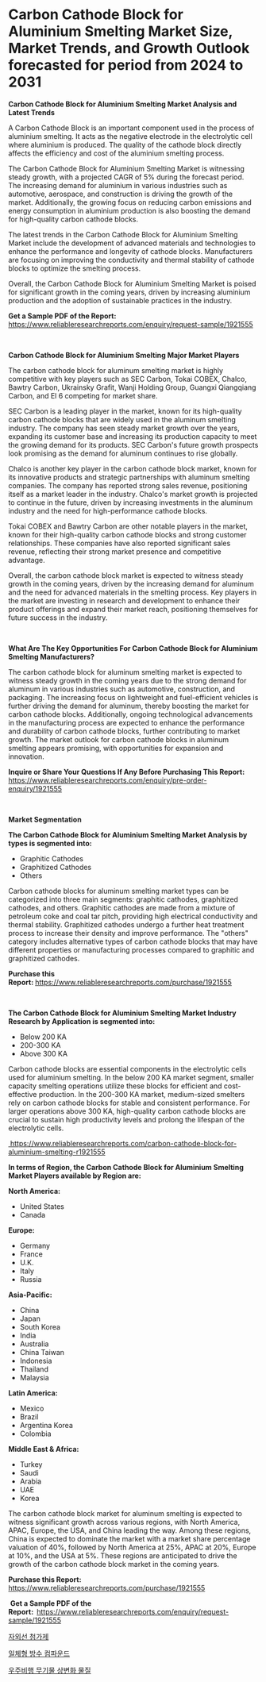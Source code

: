 <p><h1>Carbon Cathode Block for Aluminium Smelting Market Size, Market Trends, and Growth Outlook forecasted for period from 2024 to 2031</h1></p><p><strong>Carbon Cathode Block for Aluminium Smelting Market Analysis and Latest Trends</strong></p>
<p><p>A Carbon Cathode Block is an important component used in the process of aluminium smelting. It acts as the negative electrode in the electrolytic cell where aluminium is produced. The quality of the cathode block directly affects the efficiency and cost of the aluminium smelting process.</p><p>The Carbon Cathode Block for Aluminium Smelting Market is witnessing steady growth, with a projected CAGR of 5% during the forecast period. The increasing demand for aluminium in various industries such as automotive, aerospace, and construction is driving the growth of the market. Additionally, the growing focus on reducing carbon emissions and energy consumption in aluminium production is also boosting the demand for high-quality carbon cathode blocks.</p><p>The latest trends in the Carbon Cathode Block for Aluminium Smelting Market include the development of advanced materials and technologies to enhance the performance and longevity of cathode blocks. Manufacturers are focusing on improving the conductivity and thermal stability of cathode blocks to optimize the smelting process.</p><p>Overall, the Carbon Cathode Block for Aluminium Smelting Market is poised for significant growth in the coming years, driven by increasing aluminium production and the adoption of sustainable practices in the industry.</p></p>
<p><strong>Get a Sample PDF of the Report:&nbsp;</strong> <a href="https://www.reliableresearchreports.com/enquiry/request-sample/1921555">https://www.reliableresearchreports.com/enquiry/request-sample/1921555</a></p>
<p>&nbsp;</p>
<p><strong>Carbon Cathode Block for Aluminium Smelting Major Market Players</strong></p>
<p><p>The carbon cathode block for aluminum smelting market is highly competitive with key players such as SEC Carbon, Tokai COBEX, Chalco, Bawtry Carbon, Ukrainsky Grafit, Wanji Holding Group, Guangxi Qiangqiang Carbon, and El 6 competing for market share. </p><p>SEC Carbon is a leading player in the market, known for its high-quality carbon cathode blocks that are widely used in the aluminum smelting industry. The company has seen steady market growth over the years, expanding its customer base and increasing its production capacity to meet the growing demand for its products. SEC Carbon's future growth prospects look promising as the demand for aluminum continues to rise globally.</p><p>Chalco is another key player in the carbon cathode block market, known for its innovative products and strategic partnerships with aluminum smelting companies. The company has reported strong sales revenue, positioning itself as a market leader in the industry. Chalco's market growth is projected to continue in the future, driven by increasing investments in the aluminum industry and the need for high-performance cathode blocks.</p><p>Tokai COBEX and Bawtry Carbon are other notable players in the market, known for their high-quality carbon cathode blocks and strong customer relationships. These companies have also reported significant sales revenue, reflecting their strong market presence and competitive advantage.</p><p>Overall, the carbon cathode block market is expected to witness steady growth in the coming years, driven by the increasing demand for aluminum and the need for advanced materials in the smelting process. Key players in the market are investing in research and development to enhance their product offerings and expand their market reach, positioning themselves for future success in the industry.</p></p>
<p>&nbsp;</p>
<p><strong>What Are The Key Opportunities For Carbon Cathode Block for Aluminium Smelting Manufacturers?</strong></p>
<p><p>The carbon cathode block for aluminum smelting market is expected to witness steady growth in the coming years due to the strong demand for aluminum in various industries such as automotive, construction, and packaging. The increasing focus on lightweight and fuel-efficient vehicles is further driving the demand for aluminum, thereby boosting the market for carbon cathode blocks. Additionally, ongoing technological advancements in the manufacturing process are expected to enhance the performance and durability of carbon cathode blocks, further contributing to market growth. The market outlook for carbon cathode blocks in aluminum smelting appears promising, with opportunities for expansion and innovation.</p></p>
<p><strong>Inquire or Share Your Questions If Any Before Purchasing This Report:</strong> <a href="https://www.reliableresearchreports.com/enquiry/pre-order-enquiry/1921555">https://www.reliableresearchreports.com/enquiry/pre-order-enquiry/1921555</a></p>
<p>&nbsp;</p>
<p><strong>Market Segmentation</strong></p>
<p><strong>The Carbon Cathode Block for Aluminium Smelting Market Analysis by types is segmented into:</strong></p>
<p><ul><li>Graphitic Cathodes</li><li>Graphitized Cathodes</li><li>Others</li></ul></p>
<p><p>Carbon cathode blocks for aluminum smelting market types can be categorized into three main segments: graphitic cathodes, graphitized cathodes, and others. Graphitic cathodes are made from a mixture of petroleum coke and coal tar pitch, providing high electrical conductivity and thermal stability. Graphitized cathodes undergo a further heat treatment process to increase their density and improve performance. The "others" category includes alternative types of carbon cathode blocks that may have different properties or manufacturing processes compared to graphitic and graphitized cathodes.</p></p>
<p><strong>Purchase this Report:&nbsp;</strong><a href="https://www.reliableresearchreports.com/purchase/1921555">https://www.reliableresearchreports.com/purchase/1921555</a></p>
<p>&nbsp;</p>
<p><strong>The Carbon Cathode Block for Aluminium Smelting Market Industry Research by Application is segmented into:</strong></p>
<p><ul><li>Below 200 KA</li><li>200-300 KA</li><li>Above 300 KA</li></ul></p>
<p><p>Carbon cathode blocks are essential components in the electrolytic cells used for aluminium smelting. In the below 200 KA market segment, smaller capacity smelting operations utilize these blocks for efficient and cost-effective production. In the 200-300 KA market, medium-sized smelters rely on carbon cathode blocks for stable and consistent performance. For larger operations above 300 KA, high-quality carbon cathode blocks are crucial to sustain high productivity levels and prolong the lifespan of the electrolytic cells.</p></p>
<p><a href="https://www.reliableresearchreports.com/carbon-cathode-block-for-aluminium-smelting-r1921555">&nbsp;https://www.reliableresearchreports.com/carbon-cathode-block-for-aluminium-smelting-r1921555</a></p>
<p><strong>In terms of Region, the Carbon Cathode Block for Aluminium Smelting Market Players available by Region are:</strong></p>
<p>
    <p> <strong> North America: </strong>
        <ul>
            <li>United States</li>
            <li>Canada</li>
        </ul>
        </p> 
    <p> <strong> Europe: </strong>
        <ul>
            <li>Germany</li>
            <li>France</li>
            <li>U.K.</li>
            <li>Italy</li>
            <li>Russia</li>
        </ul>
        </p> 
    <p> <strong> Asia-Pacific: </strong>
        <ul>
            <li>China</li>
            <li>Japan</li>
            <li>South Korea</li>
            <li>India</li>
            <li>Australia</li>
            <li>China Taiwan</li>
            <li>Indonesia</li>
            <li>Thailand</li>
            <li>Malaysia</li>
        </ul>
        </p> 
    <p> <strong> Latin America: </strong>
        <ul>
            <li>Mexico</li>
            <li>Brazil</li>
            <li>Argentina Korea</li>
            <li>Colombia</li>
        </ul>
        </p> 
    <p> <strong> Middle East & Africa: </strong>
        <ul>
            <li>Turkey</li>
            <li>Saudi</li>
            <li>Arabia</li>
            <li>UAE</li>
            <li>Korea</li>
        </ul>
    </p>
    </p>
<p><p>The carbon cathode block market for aluminum smelting is expected to witness significant growth across various regions, with North America, APAC, Europe, the USA, and China leading the way. Among these regions, China is expected to dominate the market with a market share percentage valuation of 40%, followed by North America at 25%, APAC at 20%, Europe at 10%, and the USA at 5%. These regions are anticipated to drive the growth of the carbon cathode block market in the coming years.</p></p>
<p><strong>Purchase this Report: </strong><a href="https://www.reliableresearchreports.com/purchase/1921555">https://www.reliableresearchreports.com/purchase/1921555</a></p>
<p>&nbsp;<strong>Get a Sample PDF of the Report:&nbsp;&nbsp;</strong><a href="https://www.reliableresearchreports.com/enquiry/request-sample/1921555">https://www.reliableresearchreports.com/enquiry/request-sample/1921555</a></p>
<p><strong></strong></p>
<p><p><a href="https://medium.com/@hermanokutneva7878567/%EC%9E%90%EC%99%B8%EC%84%A0-%EC%B2%A8%EA%B0%80%EC%A0%9C-%EC%8B%9C%EC%9E%A5-%EA%B7%9C%EB%AA%A8-%EB%B0%8F-%EC%A0%90%EC%9C%A0%EC%9C%A8-%EB%B6%84%EC%84%9D-%EC%84%B1%EC%9E%A5-%EC%B6%94%EC%9D%B4-%EB%B0%8F-%EC%98%88%EC%B8%A1-2024%EB%85%84-2031%EB%85%84-ccf3e4994c0f">자외선 첨가제</a></p><p><a href="https://medium.com/@treyhettinger2023/%ED%86%B5%ED%95%A9-%EB%B0%A9%EC%88%98-%EC%A0%9C%ED%92%88-%EC%8B%9C%EC%9E%A5-%EA%B7%9C%EB%AA%A8%EB%8A%94-%EC%97%B0%ED%8F%89%EA%B7%A0-%EC%84%B1%EC%9E%A5%EB%A5%A0-%EB%A1%9C-%EC%84%B1%EC%9E%A5%ED%95%98%EA%B3%A0-%EC%9E%88%EC%9C%BC%EB%A9%B0-%EC%9D%B4-%EB%B3%B4%EA%B3%A0%EC%84%9C%EB%8A%94-%EC%9C%A0%ED%98%95-%EC%9D%91%EC%9A%A9-%EC%84%B1%EC%9E%A5-%EB%B0%8F-2024%EB%85%84-2031%EB%85%84%EA%B9%8C%EC%A7%80%EC%9D%98-%EC%98%88%EC%B8%A1-%EB%B6%84%EC%84%9D%EC%9D%84-%EB%8B%A4%EB%A3%A8%EA%B3%A0-%EC%9E%88%EC%8A%B5%EB%8B%88%EB%8B%A4-70d0e40b2683">일체형 방수 컴파운드</a></p><p><a href="https://medium.com/@fredajerde/%EA%B8%80%EB%A1%9C%EB%B2%8C-%EC%9A%B0%EC%A3%BC-%EB%B9%84%ED%9C%98%EB%B0%9C%EC%84%B1-%EC%83%81%EB%B3%80%ED%99%94-%EC%9E%AC%EB%A3%8C-%EC%8B%9C%EC%9E%A5-%EA%B8%B0%ED%9A%8C-%EB%B0%8F-2024%EB%85%84%EB%B6%80%ED%84%B0-2031%EB%85%84%EA%B9%8C%EC%A7%80%EC%9D%98-%EC%98%88%EC%B8%A1-d40c3fdbfb3d">우주비행 무기물 상변화 물질</a></p></p>